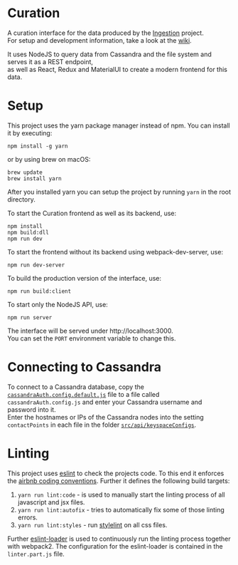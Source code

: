 # Curation
A curation interface for the data produced by the [Ingestion](https://github.com/bpn1/ingestion) project.  
For setup and development information, take a look at the [wiki](../../wiki).

It uses NodeJS to query data from Cassandra and the file system and serves it as a REST endpoint,  
as well as React, Redux and MaterialUI to create a modern frontend for this data.

# Setup
This project uses the yarn package manager instead of npm. You can install it by executing:

    npm install -g yarn
    
or by using brew on macOS:

    brew update
    brew install yarn
    
After you installed yarn you can setup the project by running `yarn` in the root directory.

To start the Curation frontend as well as its backend, use:

    npm install
    npm build:dll
    npm run dev

To start the frontend without its backend using webpack-dev-server, use:

    npm run dev-server
    
To build the production version of the interface, use:

    npm run build:client
    
To start only the NodeJS API, use:

    npm run server
    
The interface will be served under http://localhost:3000.  
You can set the `PORT` environment variable to change this.

# Connecting to Cassandra
To connect to a Cassandra database, copy the [`cassandraAuth.config.default.js`](cassandraAuth.config.default.js) file to a file called `cassandraAuth.config.js` and enter your Cassandra username and password into it.  
Enter the hostnames or IPs of the Cassandra nodes into the setting
`contactPoints` in each file in the folder [`src/api/keyspaceConfigs`](src/api/keyspaceConfigs).

# Linting

This project uses [eslint](http://eslint.org/) to check the projects code. To this end it enforces the [airbnb coding
conventions](https://github.com/airbnb/javascript). Further it defines the following build targets:

1. `yarn run lint:code` - is used to manually start the linting process of all javascript and jsx files.
2. `yarn run lint:autofix` - tries to automatically fix some of those linting errors.
3. `yarn run lint:styles` - run [stylelint](https://stylelint.io/) on all css files.

Further [eslint-loader](https://github.com/MoOx/eslint-loader) is used to continuously run the linting process together with webpack2. The configuration for the eslint-loader is contained in the `linter.part.js` file.
